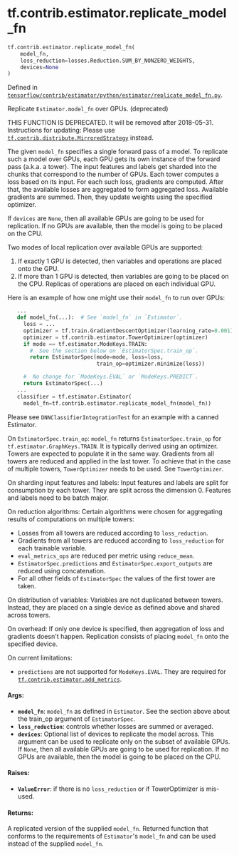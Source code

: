 <div itemscope itemtype="http://developers.google.com/ReferenceObject">
<meta itemprop="name" content="tf.contrib.estimator.replicate_model_fn" />
<meta itemprop="path" content="Stable" />
</div>

# tf.contrib.estimator.replicate_model_fn

``` python
tf.contrib.estimator.replicate_model_fn(
    model_fn,
    loss_reduction=losses.Reduction.SUM_BY_NONZERO_WEIGHTS,
    devices=None
)
```



Defined in [`tensorflow/contrib/estimator/python/estimator/replicate_model_fn.py`](/code/stable/tensorflow/contrib/estimator/python/estimator/replicate_model_fn.py).

Replicate `Estimator.model_fn` over GPUs. (deprecated)

THIS FUNCTION IS DEPRECATED. It will be removed after 2018-05-31.
Instructions for updating:
Please use <a href="../../../tf/contrib/distribute/MirroredStrategy.md"><code>tf.contrib.distribute.MirroredStrategy</code></a> instead.

The given `model_fn` specifies a single forward pass of a model.  To replicate
such a model over GPUs, each GPU gets its own instance of the forward pass
(a.k.a. a tower).  The input features and labels get sharded into the chunks
that correspond to the number of GPUs.  Each tower computes a loss based
on its input.  For each such loss, gradients are computed.  After that, the
available losses are aggregated to form aggregated loss.  Available
gradients are summed.  Then, they update weights using the specified
optimizer.

If `devices` are `None`, then all available GPUs are going to be used for
replication.  If no GPUs are available, then the model is going to be
placed on the CPU.

Two modes of local replication over available GPUs are supported:
  1)  If exactly 1 GPU is detected, then variables and operations are placed
      onto the GPU.
  2)  If more than 1 GPU is detected, then variables are going to be placed on
      the CPU.  Replicas of operations are placed on each individual GPU.

Here is an example of how one might use their `model_fn` to run over GPUs:
  ```python
     ...
     def model_fn(...):  # See `model_fn` in `Estimator`.
       loss = ...
       optimizer = tf.train.GradientDescentOptimizer(learning_rate=0.001)
       optimizer = tf.contrib.estimator.TowerOptimizer(optimizer)
       if mode == tf.estimator.ModeKeys.TRAIN:
         #  See the section below on `EstimatorSpec.train_op`.
         return EstimatorSpec(mode=mode, loss=loss,
                              train_op=optimizer.minimize(loss))

       #  No change for `ModeKeys.EVAL` or `ModeKeys.PREDICT`.
       return EstimatorSpec(...)
     ...
     classifier = tf.estimator.Estimator(
       model_fn=tf.contrib.estimator.replicate_model_fn(model_fn))
  ```

Please see `DNNClassifierIntegrationTest` for an example with a canned
Estimator.

On `EstimatorSpec.train_op`:
`model_fn` returns `EstimatorSpec.train_op` for
`tf.estimator.GraphKeys.TRAIN`. It is typically derived using an optimizer.
Towers are expected to populate it in the same way.  Gradients from all towers
are reduced and applied in the last tower.  To achieve that in the case of
multiple towers, `TowerOptimizer` needs to be used.  See `TowerOptimizer`.

On sharding input features and labels:
Input features and labels are split for consumption by each tower. They are
split across the dimension 0.  Features and labels need to be batch major.

On reduction algorithms:
Certain algorithms were chosen for aggregating results of computations on
multiple towers:
  - Losses from all towers are reduced according to `loss_reduction`.
  - Gradients from all towers are reduced according to `loss_reduction`
    for each trainable variable.
  - `eval_metrics_ops` are reduced per metric using `reduce_mean`.
  - `EstimatorSpec.predictions` and `EstimatorSpec.export_outputs` are
    reduced using concatenation.
  - For all other fields of `EstimatorSpec` the values of the first tower
    are taken.

On distribution of variables:
Variables are not duplicated between towers.  Instead, they are placed on a
single device as defined above and shared across towers.

On overhead:
If only one device is specified, then aggregation of loss and gradients
doesn't happen. Replication consists of placing `model_fn` onto the
specified device.

On current limitations:
  - `predictions` are not supported for `ModeKeys.EVAL`.  They are required
     for <a href="../../../tf/contrib/estimator/add_metrics.md"><code>tf.contrib.estimator.add_metrics</code></a>.

#### Args:

* <b>`model_fn`</b>: `model_fn` as defined in `Estimator`.  See the section above about
    the train_op argument of `EstimatorSpec`.
* <b>`loss_reduction`</b>: controls whether losses are summed or averaged.
* <b>`devices`</b>: Optional list of devices to replicate the model across.  This
    argument can be used to replicate only on the subset of available GPUs.
    If `None`, then all available GPUs are going to be used for replication.
    If no GPUs are available, then the model is going to be placed on the CPU.


#### Raises:

* <b>`ValueError`</b>: if there is no `loss_reduction` or if TowerOptimizer is
    mis-used.


#### Returns:

A replicated version of the supplied `model_fn`. Returned function that
  conforms to the requirements of `Estimator`'s `model_fn` and can be used
  instead of the supplied `model_fn`.